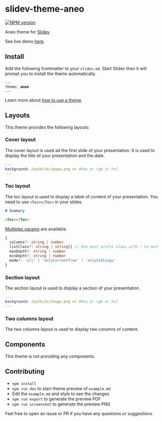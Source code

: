 # slidev-theme-aneo

[![NPM version](https://img.shields.io/npm/v/slidev-theme-aneo?color=3AB9D4&label=)](https://www.npmjs.com/package/slidev-theme-aneo)

Aneo theme for [Slidev](https://github.com/slidevjs/slidev).

See live demo [here](https://slidev-aneo.esteban-soubiran.site).

## Install

Add the following frontmatter to your `slides.md`. Start Slidev then it will prompt you to install the theme automatically.

<pre><code>---
theme: <b>aneo</b>
---</code></pre>

Learn more about [how to use a theme](https://sli.dev/themes/use).

## Layouts

This theme provides the following layouts:

### Cover layout

The cover layout is used ad the first slide of your presentation. It is used to display the title of your presentation and the date.

```yaml
---
background: /path/to/image.png or #hex or rgb or hsl
---
```

### Toc layout

The toc layout is used to display a table of content of your presentation. You need to use `<Toc></Toc>` in your slides.

```md
# Summary

<Toc></Toc>
```

[Multiples params](https://github.com/slidevjs/slidev/blob/main/packages/client/builtin/Toc.vue) are available.

```ts
{
  columns?: string | number
  listClass?: string | string[] // Use must prefix class with ! to mark it as important
  maxDepth?: string | number
  minDepth?: string | number
  mode?: 'all' | 'onlyCurrentTree' | 'onlySiblings'
}
```

### Section layout

The section layout is used to display a section of your presentation.

```yaml
---
background: /path/to/image.png or #hex or rgb or hsl
---
```

### Two columns layout

The two columns layout is used to display two columns of content.

## Components

This theme is not providing any components.

## Contributing

- `npm install`
- `npm run dev` to start theme preview of `example.md`
- Edit the `example.md` and style to see the changes
- `npm run export` to generate the preview PDF
- `npm run screenshot` to generate the preview PNG

Feel free to open an issue or PR if you have any questions or suggestions.
